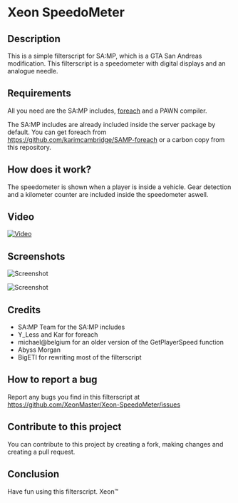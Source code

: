 # Xeon SpeedoMeter

## Description
This is a simple filterscript for SA:MP, which is a GTA San Andreas modification.
This filterscript is a speedometer with digital displays and an analogue needle.


## Requirements
All you need are the SA:MP includes, [foreach](https://github.com/karimcambridge/SAMP-foreach) and a PAWN compiler.

The SA:MP includes are already included inside the server package by default.
You can get foreach from https://github.com/karimcambridge/SAMP-foreach or a carbon copy from this repository.


## How does it work?
The speedometer is shown when a player is inside a vehicle. Gear detection and a kilometer counter are included inside the speedometer aswell.


## Video
[![Video](http://img.youtube.com/vi/_I5l2s974xM/0.jpg)](http://www.youtube.com/watch?v=_I5l2s974xM "SAMP Xeon SpeedoMeter")


## Screenshots
![Screenshot](https://cdn.discordapp.com/attachments/349950142348001281/359414415424094208/sa-mp-086.png)

![Screenshot](https://cdn.discordapp.com/attachments/349950142348001281/359414355856457728/sa-mp-087.png)


## Credits
- SA:MP Team for the SA:MP includes
- Y_Less and Kar for foreach
- michael@belgium for an older version of the GetPlayerSpeed function
- Abyss Morgan
- BigETI for rewriting most of the filterscript


## How to report a bug
Report any bugs you find in this filterscript at https://github.com/XeonMaster/Xeon-SpeedoMeter/issues


## Contribute to this project
You can contribute to this project by creating a fork, making changes and creating a pull request.


## Conclusion
Have fun using this filterscript.
Xeon™
